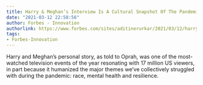 ```yaml
---
title: Harry & Meghan’s Interview Is A Cultural Snapshot Of The Pandemic
date: "2021-03-12 22:58:56"
author: Forbes - Innovation
authorlink: https://www.forbes.com/sites/aditinerurkar/2021/03/12/harry--meghans-interview-is-a-cultural-snapshot-of-the-pandemic/
tags:
- Forbes-Innovation
---
```

Harry and Meghan’s personal story, as told to Oprah, was one of the most-watched television events of the year resonating with 17 million US viewers, in part because it humanized the major themes we’ve collectively struggled with during the pandemic: race, mental health and resilience.